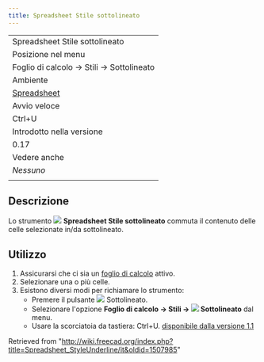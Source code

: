 ```yaml
---
title: Spreadsheet Stile sottolineato
---
```

|  |
| --- |
| Spreadsheet Stile sottolineato |
| Posizione nel menu |
| Foglio di calcolo → Stili → Sottolineato |
| Ambiente |
| [Spreadsheet](/Spreadsheet_Workbench/it "Spreadsheet Workbench/it") |
| Avvio veloce |
| Ctrl+U |
| Introdotto nella versione |
| 0.17 |
| Vedere anche |
| *Nessuno* |
|  |

## Descrizione

Lo strumento ![](/images/Spreadsheet_StyleUnderline.svg) **Spreadsheet Stile sottolineato** commuta il contenuto delle celle selezionate in/da sottolineato.

## Utilizzo

1. Assicurarsi che ci sia un [foglio di calcolo](/Spreadsheet_CreateSheet/it "Spreadsheet CreateSheet/it") attivo.
2. Selezionare una o più celle.
3. Esistono diversi modi per richiamare lo strumento:
   * Premere il pulsante ![](/images/Spreadsheet_StyleUnderline.svg) Sottolineato.
   * Selezionare l'opzione **Foglio di calcolo → Stili → ![](/images/Spreadsheet_StyleUnderline.svg) Sottolineato** dal menu.
   * Usare la scorciatoia da tastiera: Ctrl+U. [disponibile dalla versione 1.1](/Release_notes_1.1/it "Release notes 1.1/it")

Retrieved from "<http://wiki.freecad.org/index.php?title=Spreadsheet_StyleUnderline/it&oldid=1507985>"